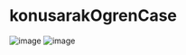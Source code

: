 # konusarakOgrenCase

![image](https://user-images.githubusercontent.com/96346390/175429354-1b324b8f-edad-4982-8296-249762d4ccf3.gif) 
![image](https://user-images.githubusercontent.com/96346390/175511047-7a499402-ad3c-4be8-a049-63c90da8f063.gif)
